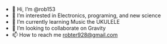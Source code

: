 - 👋 Hi, I’m @rob153
- 👀 I’m interested in Electronics, programing, and new science
- 🌱 I’m currently learning Music the UKULELE
- 💞️ I’m looking to collaborate on Gravity
- 📫 How to reach me robter928@gmail.com

<!---
rob153/rob153 is a ✨ special ✨ repository because its `README.md` (this file) appears on your GitHub profile.
You can click the Preview link to take a look at your changes.
--->
